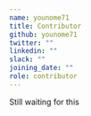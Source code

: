 ```yaml
---
name: younome71
title: Contributor
github: younome71
twitter: ""
linkedin: ""
slack: ""
joining_date: ""
role: contributor
---
```


Still waiting for this
